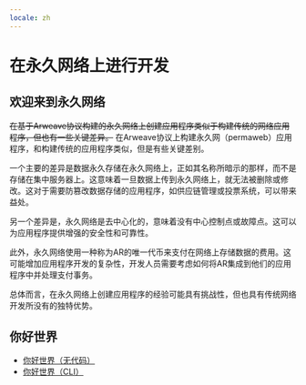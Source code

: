 ```yaml
---
locale: zh
---
```

# 在永久网络上进行开发

## 欢迎来到永久网络

~~在基于Arweave协议构建的永久网络上创建应用程序类似于构建传统的网络应用程序，但也有一些关键差异。~~
在Arweave协议上构建永久网（permaweb）应用程序，和构建传统的应用程序类似，但是有些关键差别。

一个主要的差异是数据永久存储在永久网络上，正如其名称所暗示的那样，而不是存储在集中服务器上。这意味着一旦数据上传到永久网络上，就无法被删除或修改。这对于需要防篡改数据存储的应用程序，如供应链管理或投票系统，可以带来益处。

另一个差异是，永久网络是去中心化的，意味着没有中心控制点或故障点。这可以为应用程序提供增强的安全性和可靠性。

此外，永久网络使用一种称为AR的唯一代币来支付在网络上存储数据的费用。这可能增加应用程序开发的复杂性，开发人员需要考虑如何将AR集成到他们的应用程序中并处理支付事务。

总体而言，在永久网络上创建应用程序的经验可能具有挑战性，但也具有传统网络开发所没有的独特优势。

## 你好世界

* [你好世界（无代码）](./quick-starts/hw-no-code.md)
* [你好世界（CLI）](./quick-starts/hw-cli.md)

